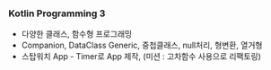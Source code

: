 ### Kotlin Programming 3
  * 다양한 클래스, 함수형 프로그래밍
  * Companion, DataClass Generic, 중첩클래스, null처리, 형변환, 열거형
  * 스탑워치 App - Timer로 App 제작, (미션 : 고차함수 사용으로 리팩토링)
